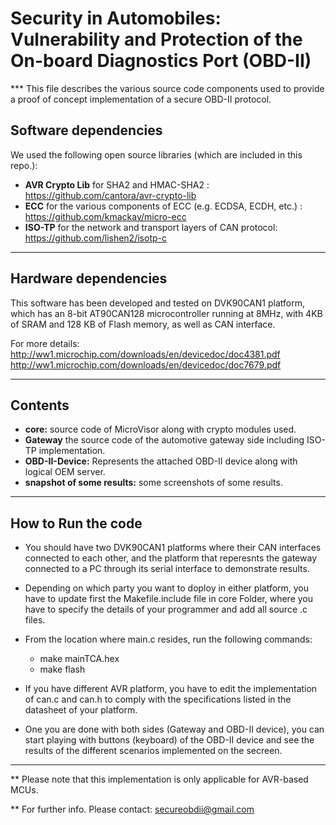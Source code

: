 # Security in Automobiles: Vulnerability and Protection of the On-board Diagnostics Port (OBD-II)

*** This file describes the various source code components used to provide a proof of concept implementation of a secure OBD-II protocol.

## Software dependencies 
We used the following open source libraries (which are included in this repo.):

- **AVR Crypto Lib** for SHA2 and HMAC-SHA2 : https://github.com/cantora/avr-crypto-lib
- **ECC** for the various components of ECC (e.g. ECDSA, ECDH, etc.) : https://github.com/kmackay/micro-ecc
- **ISO-TP** for the network and transport layers of CAN protocol: https://github.com/lishen2/isotp-c 

****************************************

## Hardware dependencies

This software has been developed and tested on DVK90CAN1 platform, which has an 8-bit AT90CAN128 microcontroller running at 8MHz, with 4KB of SRAM and 128 KB of Flash memory, as well as CAN interface. 

For more details:
http://ww1.microchip.com/downloads/en/devicedoc/doc4381.pdf
http://ww1.microchip.com/downloads/en/devicedoc/doc7679.pdf

****************************************

## Contents

- **core:** source code of MicroVisor along with crypto modules used.
- **Gateway** the source code of the automotive gateway side including ISO-TP implementation.
- **OBD-II-Device:** Represents the attached OBD-II device along with logical OEM server.
- **snapshot of some results:** some screenshots of some results. 



****************************************
 
## How to Run the code

- You should have two DVK90CAN1 platforms where their CAN interfaces connected to each other, and the platform that reperesnts the gateway connected to a PC through its serial interface to demonstrate results.
- Depending on which party you want to doploy in either platform, you have to update first the Makefile.include file in core Folder, where you have to specify the details of your programmer and add all source .c files.
- From the location where main.c resides, run the following commands:
	 - make mainTCA.hex
	 - make flash

- If you have different AVR platform, you have to edit the implementation of can.c and can.h to comply with the specifications listed in the datasheet of your platform.

- One you are done with both sides (Gateway and OBD-II device), you can start playing with buttons (keyboard) of the OBD-II device and see the results of the different scenarios implemented on the secreen.  
***************************************

** Please note that this implementation is only applicable for AVR-based MCUs.

** For further info. Please contact: secureobdii@gmail.com








